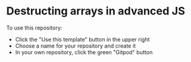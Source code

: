 # Destructing arrays in advanced JS

To use this repository:
- Click the "Use this template" button in the upper right
- Choose a name for your repository and create it
- In your own repository, click the green "Gitpod" button
